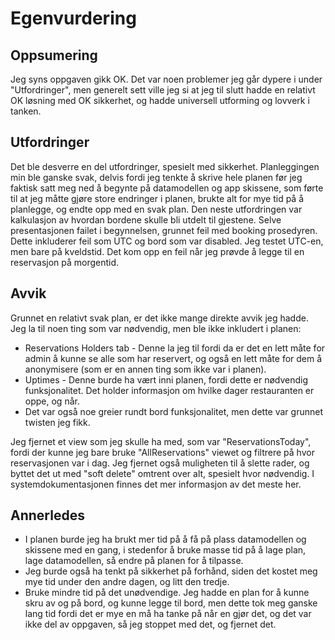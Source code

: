 # Egenvurdering
## Oppsumering
Jeg syns oppgaven gikk OK. Det var noen problemer jeg går dypere i under "Utfordringer", men generelt sett ville jeg si at jeg til slutt hadde en relativt OK løsning med OK sikkerhet, og hadde universell utforming og lovverk i tanken.
## Utfordringer
Det ble desverre en del utfordringer, spesielt med sikkerhet. Planleggingen min ble ganske svak, delvis fordi jeg tenkte å skrive hele planen før jeg faktisk satt meg ned å begynte på datamodellen og app skissene, som førte til at jeg måtte gjøre store endringer i planen, brukte alt for mye tid på å planlegge, og endte opp med en svak plan. Den neste utfordringen var kalkulasjon av hvordan bordene skulle bli utdelt til gjestene. Selve presentasjonen failet i begynnelsen, grunnet feil med booking prosedyren. Dette inkluderer feil som UTC og bord som var disabled. Jeg testet UTC-en, men bare på kveldstid. Det kom opp en feil når jeg prøvde å legge til en reservasjon på morgentid.
## Avvik
Grunnet en relativt svak plan, er det ikke mange direkte avvik jeg hadde. Jeg la til noen ting som var nødvendig, men ble ikke inkludert i planen:
- Reservations Holders tab - Denne la jeg til fordi da er det en lett måte for admin å kunne se alle som har reservert, og også en lett måte for dem å anonymisere (som er en annen ting som ikke var i planen).
- Uptimes - Denne burde ha vært inni planen, fordi dette er nødvendig funksjonalitet. Det holder informasjon om hvilke dager restauranten er oppe, og når.
- Det var også noe greier rundt bord funksjonalitet, men dette var grunnet twisten jeg fikk.

Jeg fjernet et view som jeg skulle ha med, som var "ReservationsToday", fordi der kunne jeg bare bruke "AllReservations" viewet og filtrere på hvor reservasjonen var i dag. Jeg fjernet også muligheten til å slette rader, og byttet det ut med "soft delete" omtrent over alt, spesielt hvor nødvendig. I systemdokumentasjonen finnes det mer informasjon av det meste her.
## Annerledes
- I planen burde jeg ha brukt mer tid på å få på plass datamodellen og skissene med en gang, i stedenfor å bruke masse tid på å lage plan, lage datamodellen, så endre på planen for å tilpasse.
- Jeg burde også ha tenkt på sikkerhet på forhånd, siden det kostet meg mye tid under den andre dagen, og litt den tredje.
- Bruke mindre tid på det unødvendige. Jeg hadde en plan for å kunne skru av og på bord, og kunne legge til bord, men dette tok meg ganske lang tid fordi det er mye en må ha tanke på når en gjør det, og det var ikke del av oppgaven, så jeg stoppet med det, og fjernet det.
